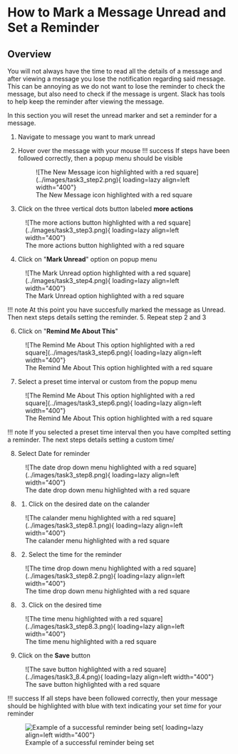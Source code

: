 # How to Mark a Message Unread and Set a Reminder
## Overview
You will not always have the time to read all the details of a message and after viewing a message you lose the notification regarding said message. This can be annoying as we do not want to lose the reminder to check the message, but also need to check if the message is urgent. Slack has tools to help keep the reminder after viewing the message. 

In this section you will reset the unread marker and set a reminder for a message.

1. Navigate to message you want to mark unread

2. Hover over the message with your mouse
!!! success
    If steps have been followed correctly, then a popup menu should be visible
    <figure markdown="span">
        ![The New Message icon highlighted with a red square](../images/task3_step2.png){ loading=lazy align=left width="400"}
    <figcaption> The New Message icon highlighted with a red square</figcaption>
    </figure>

3. Click on the three vertical dots button labeled **more actions**
 <figure markdown="span">
        ![The more actions button highlighted with a red square](../images/task3_step3.png){ loading=lazy align=left width="400"}
    <figcaption> The more actions button highlighted with a red square</figcaption>
    </figure>

4. Click on "**Mark Unread**" option on popup menu
<figure markdown="span">
    ![The Mark Unread option highlighted with a red square](../images/task3_step4.png){ loading=lazy align=left width="400"}
    <figcaption> The Mark Unread option highlighted with a red square</figcaption>
</figure>

!!! note
    At this point you have succesfully marked the message as Unread. Then next steps details setting the reminder.
5. Repeat step 2 and 3

6. Click on "**Remind Me About This**" 
<figure markdown="span">
    ![The Remind Me About This option highlighted with a red square](../images/task3_step6.png){ loading=lazy align=left width="400"}
    <figcaption> The Remind Me About This option highlighted with a red square</figcaption>
</figure>

7. Select a preset time interval or custom from the popup menu
<figure markdown="span">
    ![The Remind Me About This option highlighted with a red square](../images/task3_step6.png){ loading=lazy align=left width="400"}
    <figcaption> The Remind Me About This option highlighted with a red square</figcaption>
</figure>

!!! note
    If you selected a preset time interval then you have complted setting a reminder. The next steps details setting a custom time/

8. Select Date for reminder
<figure markdown="span">
    ![The date drop down menu highlighted with a red square](../images/task3_step8.png){ loading=lazy align=left width="400"}
    <figcaption> The date drop down menu highlighted with a red square</figcaption>
</figure>

8. 1. Click on the desired date on the calander
<figure markdown="span">
    ![The calander menu highlighted with a red square](../images/task3_step8.1.png){ loading=lazy align=left width="400"}
    <figcaption> The calander menu highlighted with a red square</figcaption>
</figure>

8. 2. Select the time for the reminder
<figure markdown="span">
    ![The time drop down menu highlighted with a red square](../images/task3_step8.2.png){ loading=lazy align=left width="400"}
    <figcaption> The time drop down menu highlighted with a red square</figcaption>
</figure>

8. 3. Click on the desired time
<figure markdown="span">
    ![The time menu highlighted with a red square](../images/task3_step8.3.png){ loading=lazy align=left width="400"}
    <figcaption> The time menu highlighted with a red square</figcaption>
</figure>

9. Click on the **Save** button
<figure markdown="span">
    ![The save button highlighted with a red square](../images/task3_8.4.png){ loading=lazy align=left width="400"}
    <figcaption> The save button highlighted with a red square</figcaption>
</figure>

!!! success
    If all steps have been followed correctly, then your message should be highlighted with blue with text indicating your  set *time* for your reminder
    <figure markdown="span">
    ![Example of a successful reminder being set](../images/task3_on_success.png){ loading=lazy align=left width="400"}
    <figcaption>Example of a successful reminder being set</figcaption>
    </figure>
